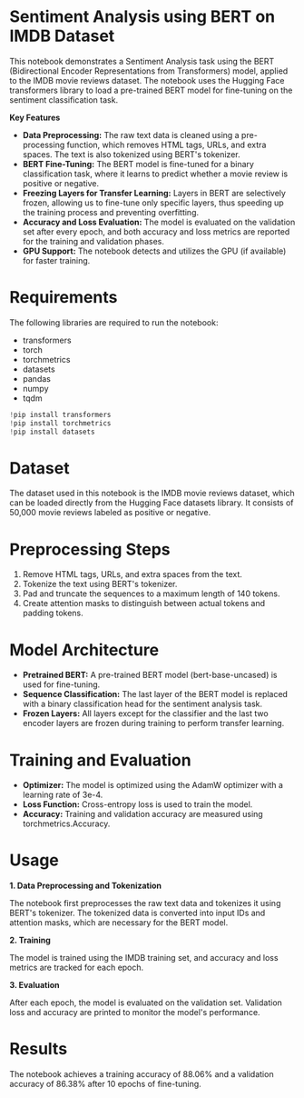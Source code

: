 # Sentiment Analysis using BERT on IMDB Dataset

This notebook demonstrates a Sentiment Analysis task using the BERT (Bidirectional Encoder Representations from Transformers) model, applied to the IMDB movie reviews dataset. The notebook uses the Hugging Face transformers library to load a pre-trained BERT model for fine-tuning on the sentiment classification task.

**Key Features**

- **Data Preprocessing:** The raw text data is cleaned using a pre-processing function, which removes HTML tags, URLs, and extra spaces. The text is also tokenized using BERT's tokenizer.
- **BERT Fine-Tuning:** The BERT model is fine-tuned for a binary classification task, where it learns to predict whether a movie review is positive or negative.
- **Freezing Layers for Transfer Learning:** Layers in BERT are selectively frozen, allowing us to fine-tune only specific layers, thus speeding up the training process and preventing overfitting.
- **Accuracy and Loss Evaluation:** The model is evaluated on the validation set after every epoch, and both accuracy and loss metrics are reported for the training and validation phases.
- **GPU Support:** The notebook detects and utilizes the GPU (if available) for faster training.

# Requirements
The following libraries are required to run the notebook:

- transformers
- torch
- torchmetrics
- datasets
- pandas
- numpy
- tqdm

```python
!pip install transformers
!pip install torchmetrics
!pip install datasets
```
# Dataset

The dataset used in this notebook is the IMDB movie reviews dataset, which can be loaded directly from the Hugging Face datasets library. It consists of 50,000 movie reviews labeled as positive or negative.

# Preprocessing Steps

1. Remove HTML tags, URLs, and extra spaces from the text.
2. Tokenize the text using BERT's tokenizer.
3. Pad and truncate the sequences to a maximum length of 140 tokens.
4. Create attention masks to distinguish between actual tokens and padding tokens.

# Model Architecture

- **Pretrained BERT:** A pre-trained BERT model (bert-base-uncased) is used for fine-tuning.
- **Sequence Classification:** The last layer of the BERT model is replaced with a binary classification head for the sentiment analysis task.
- **Frozen Layers:** All layers except for the classifier and the last two encoder layers are frozen during training to perform transfer learning.

# Training and Evaluation
- **Optimizer:** The model is optimized using the AdamW optimizer with a learning rate of 3e-4.
- **Loss Function:** Cross-entropy loss is used to train the model.
- **Accuracy:** Training and validation accuracy are measured using torchmetrics.Accuracy.

# Usage

**1. Data Preprocessing and Tokenization**

The notebook first preprocesses the raw text data and tokenizes it using BERT's tokenizer. The tokenized data is converted into input IDs and attention masks, which are necessary for the BERT model.

**2. Training**

The model is trained using the IMDB training set, and accuracy and loss metrics are tracked for each epoch.

**3. Evaluation**

After each epoch, the model is evaluated on the validation set. Validation loss and accuracy are printed to monitor the model's performance.

# Results
The notebook achieves a training accuracy of 88.06% and a validation accuracy of 86.38% after 10 epochs of fine-tuning.

